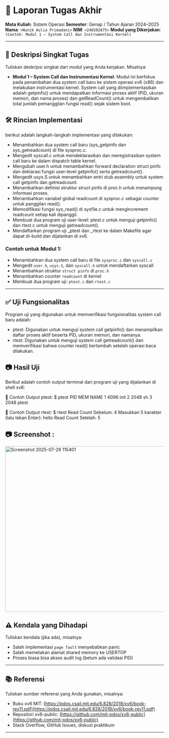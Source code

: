 # 📝 Laporan Tugas Akhir

**Mata Kuliah**: Sistem Operasi
**Semester**: Genap / Tahun Ajaran 2024–2025
**Nama**: `<Nunik Aulia Primadani>`
**NIM**: `<240202875>`
**Modul yang Dikerjakan**:
`(Contoh: Modul 1 – System Call dan Instrumentasi Kernel)`

---

## 📌 Deskripsi Singkat Tugas

Tuliskan deskripsi singkat dari modul yang Anda kerjakan. Misalnya:

* **Modul 1 – System Call dan Instrumentasi Kernel**:
  Modul ini berfokus pada penambahan dua system call baru ke sistem operasi xv6 (x86) dan melakukan instrumentasi kernel. System call yang diimplementasikan adalah getpinfo() untuk mendapatkan informasi proses aktif (PID, ukuran memori, dan nama proses) dan getReadCount() untuk mengembalikan total jumlah pemanggilan fungsi read() sejak sistem boot.
  
## 🛠️ Rincian Implementasi

berikut adalah langkah-langkah implementasi yang dilakukan:
- Menambahkan dua system call baru (sys_getpinfo dan sys_getreadcount) di     file sysproc.c.
- Mengedit syscall.c untuk mendeklarasikan dan meregistrasikan system call    baru ke dalam dispatch table kernel.
- Mengubah user.h untuk menambahkan forward declaration struct pinfo dan      deklarasi fungsi user-level getpinfo() serta getreadcount().
- Mengedit usys.S untuk menambahkan entri stub assembly untuk system call     getpinfo dan getreadcount.
- Menambahkan definisi struktur struct pinfo di proc.h untuk menampung        informasi proses.
- Menambahkan variabel global readcount di sysproc.c sebagai counter untuk    panggilan read().
- Memodifikasi fungsi sys_read() di sysfile.c untuk mengincrement readcount   setiap kali dipanggil.
- Membuat dua program uji user-level: ptest.c untuk menguji getpinfo() dan    rtest.c untuk menguji getreadcount().
- Mendaftarkan program uji _ptest dan _rtest ke dalam Makefile agar dapat     di-build dan dijalankan di xv6.
  
### Contoh untuk Modul 1:

* Menambahkan dua system call baru di file `sysproc.c` dan `syscall.c`
* Mengedit `user.h`, `usys.S`, dan `syscall.h` untuk mendaftarkan syscall
* Menambahkan struktur `struct pinfo` di `proc.h`
* Menambahkan counter `readcount` di kernel
* Membuat dua program uji: `ptest.c` dan `rtest.c`
---

## ✅ Uji Fungsionalitas
Program uji yang digunakan untuk memverifikasi fungsionalitas system call    baru adalah:
- ptest: Digunakan untuk menguji system call getpinfo() dan menampilkan        daftar proses aktif beserta PID, ukuran memori, dan namanya.
- rtest: Digunakan untuk menguji system call getreadcount() dan                memverifikasi bahwa counter read() bertambah setelah operasi baca            dilakukan.

## 📷 Hasil Uji
Berikut adalah contoh output terminal dari program uji yang dijalankan di shell xv6:

📍 Contoh Output ptest:
$ ptest
PID	MEM	NAME
1	4096	init
2	2048	sh
3	2048	ptest

📍 Contoh Output rtest:
$ rtest
Read Count Sebelum: 4
Masukkan 5 karakter (lalu tekan Enter): hello
Read Count Setelah: 5

## 📷 Screenshot :
<img width="961" height="524" alt="Screenshot 2025-07-29 115401" src="https://github.com/user-attachments/assets/ac65bb5c-2f45-4243-8685-c87d6796be0f" />

## ⚠️ Kendala yang Dihadapi

Tuliskan kendala (jika ada), misalnya:

* Salah implementasi `page fault` menyebabkan panic
* Salah memetakan alamat shared memory ke USERTOP
* Proses biasa bisa akses audit log (belum ada validasi PID)

---

## 📚 Referensi

Tuliskan sumber referensi yang Anda gunakan, misalnya:

* Buku xv6 MIT: [https://pdos.csail.mit.edu/6.828/2018/xv6/book-rev11.pdf](https://pdos.csail.mit.edu/6.828/2018/xv6/book-rev11.pdf)
* Repositori xv6-public: [https://github.com/mit-pdos/xv6-public](https://github.com/mit-pdos/xv6-public)
* Stack Overflow, GitHub Issues, diskusi praktikum

---

